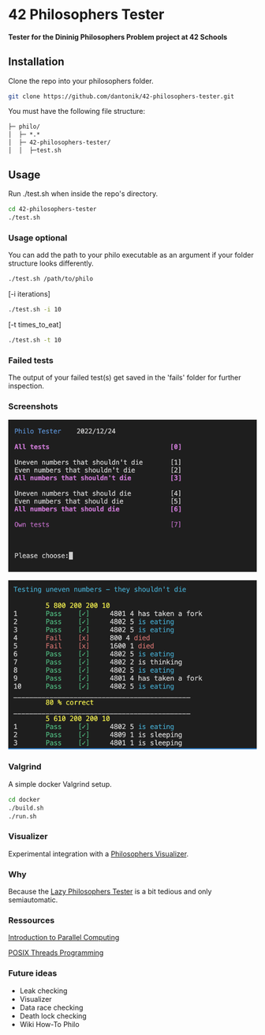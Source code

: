 # 42 Philosophers Tester

#### Tester for the Dininig Philosophers Problem project at 42 Schools

## Installation
Clone the repo into your philosophers folder.
```bash
git clone https://github.com/dantonik/42-philosophers-tester.git
```

You must have the following file structure:
```
├─ philo/
│  ├─ *.*
│  ├─ 42-philosophers-tester/
│  │  ├─test.sh
```

## Usage
Run ./test.sh when inside the repo's directory.
```bash
cd 42-philosophers-tester
./test.sh
```
### Usage optional
You can add the path to your philo executable as an argument if your folder structure looks differently.
```bash
./test.sh /path/to/philo
```
[-i iterations]
```bash
./test.sh -i 10
```
[-t times_to_eat]
```bash
./test.sh -t 10
```

### Failed tests
The output of your failed test(s) get saved in the 'fails' folder for further inspection.

### Screenshots

![Start](img/start.png?raw=true "Start")

![Example](img/example.png?raw=true "Example")

### Valgrind
A simple docker Valgrind setup.
```bash
cd docker
./build.sh
./run.sh
```

### Visualizer
Experimental integration with a [Philosophers Visualizer](https://nafuka11.github.io/philosophers-visualizer/).

### Why
Because the [Lazy Philosophers Tester](https://github.com/MichelleJiam/LazyPhilosophersTester) is a bit tedious and only semiautomatic.

### Ressources
[Introduction to Parallel Computing](https://web.archive.org/web/20201109032323/https://computing.llnl.gov/tutorials/parallel_comp/?)

[POSIX Threads Programming](https://web.archive.org/web/20210306083711/https://computing.llnl.gov/tutorials/pthreads/)

### Future ideas
- Leak checking
- Visualizer
- Data race checking
- Death lock checking
- Wiki How-To Philo